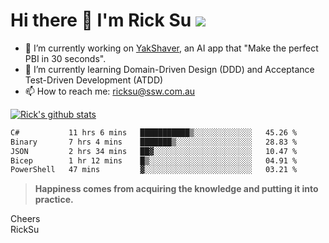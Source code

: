 # Hi there 👋 I'm Rick Su ![](https://komarev.com/ghpvc/?username=ricksu978)
<!--
**ricksu978/ricksu978** is a ✨ _special_ ✨ repository because its `README.md` (this file) appears on your GitHub profile.

Here are some ideas to get you started:
-->
- 🔭 I’m currently working on [YakShaver](https://yakshaver.ai/), an AI app that "Make the perfect PBI in 30 seconds".
- 🌱 I’m currently learning Domain-Driven Design (DDD) and Acceptance Test-Driven Development (ATDD)
- 📫 How to reach me: ricksu@ssw.com.au
<!--
- 👯 I’m looking to collaborate on ...
- 🤔 I’m looking for help with ...
- 💬 Ask me about ...
-->
<!--
- 😄 Pronouns: ...
- ⚡ Fun fact: ...
-->
[![Rick's github stats](https://github-readme-stats.vercel.app/api?username=ricksu978&theme=dark)](https://github.com/ricksu978/ricksu978)

<!--START_SECTION:waka-->

```txt
C#           11 hrs 6 mins   ███████████▒░░░░░░░░░░░░░   45.26 %
Binary       7 hrs 4 mins    ███████▒░░░░░░░░░░░░░░░░░   28.83 %
JSON         2 hrs 34 mins   ██▓░░░░░░░░░░░░░░░░░░░░░░   10.47 %
Bicep        1 hr 12 mins    █▒░░░░░░░░░░░░░░░░░░░░░░░   04.91 %
PowerShell   47 mins         ▓░░░░░░░░░░░░░░░░░░░░░░░░   03.21 %
```

<!--END_SECTION:waka-->

> **Happiness comes from acquiring the knowledge and putting it into practice.**

Cheers  
RickSu 
